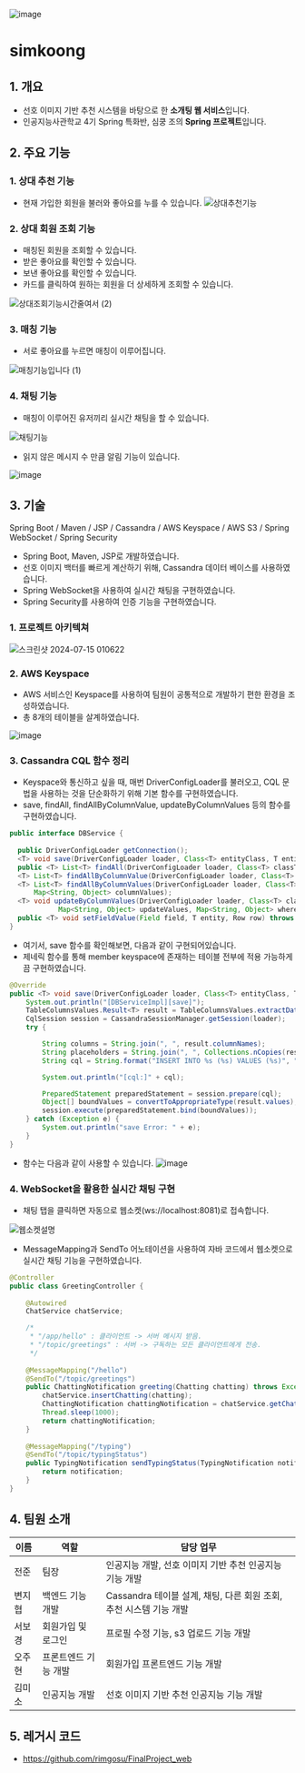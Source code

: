 ![image](https://github.com/rimgosu/simkoong/assets/120752098/ddf88b71-4315-4f10-9c22-24a13ce39bf5)

# simkoong

## 1. 개요
- 선호 이미지 기반 추천 시스템을 바탕으로 한 **소개팅 웹 서비스**입니다.
- 인공지능사관학교 4기 Spring 특화반, 심쿵 조의 **Spring 프로젝트**입니다.

## 2. 주요 기능
### 1. 상대 추천 기능
- 현재 가입한 회원을 불러와 좋아요를 누를 수 있습니다.
![상대추천기능](https://github.com/user-attachments/assets/fbeeb145-b7a1-4c45-bd54-bb80d83b3860)


### 2. 상대 회원 조회 기능
- 매칭된 회원을 조회할 수 있습니다.
- 받은 좋아요를 확인할 수 있습니다.
- 보낸 좋아요를 확인할 수 있습니다.
- 카드를 클릭하여 원하는 회원을 더 상세하게 조회할 수 있습니다.

![상대조회기능시간줄여서 (2)](https://github.com/user-attachments/assets/eeffd968-3078-4084-bf33-798239bca897)

### 3. 매칭 기능
- 서로 좋아요를 누르면 매칭이 이루어집니다.

![매칭기능입니다 (1)](https://github.com/user-attachments/assets/7fd439a7-ae31-4736-810a-3d7c2668f7b6)


### 4. 채팅 기능
- 매칭이 이루어진 유저끼리 실시간 채팅을 할 수 있습니다.

![채팅기능](https://github.com/user-attachments/assets/18266feb-9bc4-44a4-af3f-e34e640d09ad)


- 읽지 않은 메시지 수 만큼 알림 기능이 있습니다.

![image](https://github.com/user-attachments/assets/12ebe629-b041-4d44-9f76-6a283fb46b6d)


## 3. 기술
Spring Boot / Maven / JSP / Cassandra / AWS Keyspace / AWS S3 / Spring WebSocket / Spring Security

- Spring Boot, Maven, JSP로 개발하였습니다.
- 선호 이미지 백터를 빠르게 계산하기 위해, Cassandra 데이터 베이스를 사용하였습니다.
- Spring WebSocket을 사용하여 실시간 채팅을 구현하였습니다.
- Spring Security를 사용하여 인증 기능을 구현하였습니다.

### 1. 프로젝트 아키텍쳐
![스크린샷 2024-07-15 010622](https://github.com/user-attachments/assets/2bb5867d-3000-442e-9501-11db97d73ea4)

### 2. AWS Keyspace
- AWS 서비스인 Keyspace를 사용하여 팀원이 공통적으로 개발하기 편한 환경을 조성하였습니다.
- 총 8개의 테이블을 살계하였습니다.

![image](https://github.com/user-attachments/assets/0d5e3032-e394-466b-a662-ce9f43856dec)

### 3. Cassandra CQL 함수 정리
- Keyspace와 통신하고 싶을 때, 매번 DriverConfigLoader를 불러오고, CQL 문법을 사용하는 것을 단순화하기 위해 기본 함수를 구현하였습니다.
- save, findAll, findAllByColumnValue, updateByColumnValues 등의 함수를 구현하였습니다.

```java
public interface DBService {
	
  public DriverConfigLoader getConnection();
  <T> void save(DriverConfigLoader loader, Class<T> entityClass, T entity);
  public <T> List<T> findAll(DriverConfigLoader loader, Class<T> classType);
  <T> List<T> findAllByColumnValue(DriverConfigLoader loader, Class<T> classType, String columnName, Object value);
  <T> List<T> findAllByColumnValues(DriverConfigLoader loader, Class<T> classType,
      Map<String, Object> columnValues);
  <T> void updateByColumnValues(DriverConfigLoader loader, Class<T> classType, 
            Map<String, Object> updateValues, Map<String, Object> whereConditions);
  public <T> void setFieldValue(Field field, T entity, Row row) throws IllegalAccessException;
}
```

- 여기서, save 함수를 확인해보면, 다음과 같이 구현되어있습니다.
- 제네릭 함수를 통해 member keyspace에 존재하는 테이블 전부에 적용 가능하게끔 구현하였습니다.
```java
@Override
public <T> void save(DriverConfigLoader loader, Class<T> entityClass, T entity) {
    System.out.println("[DBServiceImpl][save]");
    TableColumnsValues.Result<T> result = TableColumnsValues.extractData(entityClass, entity);
    CqlSession session = CassandraSessionManager.getSession(loader);
    try {

        String columns = String.join(", ", result.columnNames);
        String placeholders = String.join(", ", Collections.nCopies(result.columnNames.length, "?"));
        String cql = String.format("INSERT INTO %s (%s) VALUES (%s)", "member."+result.tableName, columns, placeholders);

        System.out.println("[cql:]" + cql);

        PreparedStatement preparedStatement = session.prepare(cql);
        Object[] boundValues = convertToAppropriateType(result.values);
        session.execute(preparedStatement.bind(boundValues));
    } catch (Exception e) {
        System.out.println("save Error: " + e);
    }
}
```

- 함수는 다음과 같이 사용할 수 있습니다.
![image](https://github.com/user-attachments/assets/4f68d02a-d1a8-4a15-8e09-128f497ee647)

### 4. WebSocket을 활용한 실시간 채팅 구현
- 채팅 탭을 클릭하면 자동으로 웹소켓(ws://localhost:8081)로 접속합니다.

![웹소켓설명](https://github.com/user-attachments/assets/a44a2c2e-9f8d-4241-a2ba-2e15f1a6187a)

- MessageMapping과 SendTo 어노테이션을 사용하여 자바 코드에서 웹소켓으로 실시간 채팅 기능을 구현하였습니다.
```java
@Controller
public class GreetingController {
	
	@Autowired
	ChatService chatService;

	/*
	 * "/app/hello" : 클라이언트 -> 서버 메시지 받음.
	 * "/topic/greetings" : 서버 -> 구독하는 모든 클라이언트에게 전송.
	 */
	
	@MessageMapping("/hello")
	@SendTo("/topic/greetings")
	public ChattingNotification greeting(Chatting chatting) throws Exception {
		chatService.insertChatting(chatting);
		ChattingNotification chattingNotification = chatService.getChattingNotification(chatting);
		Thread.sleep(1000);
		return chattingNotification;
	}
	
	@MessageMapping("/typing")
	@SendTo("/topic/typingStatus")
	public TypingNotification sendTypingStatus(TypingNotification notification) {
	    return notification;
	}
}
```

## 4. 팀원 소개
| 이름     | 역할                    | 담당 업무                                                         |
| -------- | ----------------------- | ---------------------------------------------------------------- |
| 전준     | 팀장                    | 인공지능 개발, 선호 이미지 기반 추천 인공지능 기능 개발           |
| 변지협   | 백엔드 기능 개발        | Cassandra 테이블 설계, 채팅, 다른 회원 조회, 추천 시스템 기능 개발 |
| 서보경   | 회원가입 및 로그인      | 프로필 수정 기능, s3 업로드 기능 개발                             |
| 오주현   | 프론트엔드 기능 개발    | 회원가입 프론트엔드 기능 개발                                     |
| 김미소   | 인공지능 개발           | 선호 이미지 기반 추천 인공지능 기능 개발                          |

## 5. 레거시 코드
- https://github.com/rimgosu/FinalProject_web
